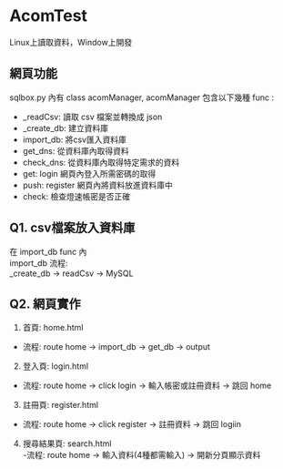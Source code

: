 # AcomTest
Linux上讀取資料，Window上開發

## 網頁功能
sqlbox.py 內有 class acomManager, acomManager 包含以下幾種 func :  
- _readCsv: 讀取 csv 檔案並轉換成 json  
- _create_db: 建立資料庫  
- import_db: 將csv匯入資料庫  
- get_dns: 從資料庫內取得資料  
- check_dns: 從資料庫內取得特定需求的資料  
- get: login 網頁內登入所需密碼的取得  
- push: register 網頁內將資料放進資料庫中  
- check: 檢查燈速帳密是否正確  

## Q1. csv檔案放入資料庫
在 import_db func 內  
import_db 流程:  
_create_db -> readCsv -> MySQL

## Q2. 網頁實作

1. 首頁: home.html  
- 流程: route home -> import_db -> get_db -> output  
2. 登入頁: login.html  
- 流程: route home -> click login -> 輸入帳密或註冊資料 -> 跳回 home
3. 註冊頁: register.html  
- 流程: route home -> click register -> 註冊資料 -> 跳回 logiin  
4. 搜尋結果頁: search.html  
-流程: route home -> 輸入資料(4種都需輸入) -> 開新分頁顯示資料  

